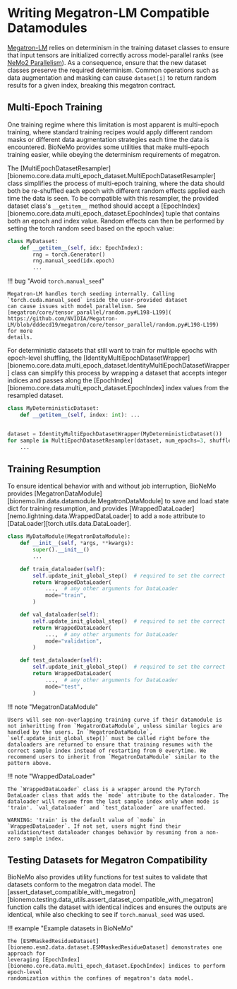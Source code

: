# Writing Megatron-LM Compatible Datamodules

[Megatron-LM](https://github.com/NVIDIA/Megatron-LM) relies on determinism in the training dataset classes to ensure
that input tensors are initialized correctly across model-parallel ranks (see [NeMo2 Parallelism](./nemo2.md)). As a
consequence, ensure that the new dataset classes preserve the required determinism. Common operations such as data
augmentation and masking can cause `dataset[i]` to return random results for a given index, breaking this megatron
contract.

## Multi-Epoch Training

One training regime where this limitation is most apparent is multi-epoch training, where standard training recipes
would apply different random masks or different data augmentation strategies each time the data is encountered. BioNeMo
provides some utilities that make multi-epoch training easier, while obeying the determinism requirements of
megatron.

The \[MultiEpochDatasetResampler\]\[bionemo.core.data.multi_epoch_dataset.MultiEpochDatasetResampler\] class simplifies the
process of multi-epoch training, where the data should both be re-shuffled each epoch with different random effects
applied each time the data is seen. To be compatible with this resampler, the provided dataset class's `__getitem__`
method should accept a \[EpochIndex\]\[bionemo.core.data.multi_epoch_dataset.EpochIndex\] tuple that contains both an epoch
and index value. Random effects can then be performed by setting the torch random seed based on the epoch value:

```python
class MyDataset:
    def __getitem__(self, idx: EpochIndex):
        rng = torch.Generator()
        rng.manual_seed(idx.epoch)
        ...
```

!!! bug "Avoid `torch.manual_seed`"

```
Megatron-LM handles torch seeding internally. Calling `torch.cuda.manual_seed` inside the user-provided dataset
can cause issues with model parallelism. See [megatron/core/tensor_parallel/random.py#L198-L199](
https://github.com/NVIDIA/Megatron-LM/blob/dddecd19/megatron/core/tensor_parallel/random.py#L198-L199) for more
details.
```

For deterministic datasets that still want to train for multiple epochs with epoch-level shuffling, the
\[IdentityMultiEpochDatasetWrapper\]\[bionemo.core.data.multi_epoch_dataset.IdentityMultiEpochDatasetWrapper\] class can
simplify this process by wrapping a dataset that accepts integer indices and passes along the
\[EpochIndex\]\[bionemo.core.data.multi_epoch_dataset.EpochIndex\] index values from the resampled dataset.

```python
class MyDeterministicDataset:
    def __getitem__(self, index: int): ...


dataset = IdentityMultiEpochDatasetWrapper(MyDeterministicDataset())
for sample in MultiEpochDatasetResampler(dataset, num_epochs=3, shuffle=True):
    ...
```

## Training Resumption

To ensure identical behavior with and without job interruption, BioNeMo provides \[MegatronDataModule\]\[bionemo.llm.data.datamodule.MegatronDataModule\] to save and load state dict for training resumption, and provides \[WrappedDataLoader\]\[nemo.lightning.data.WrappedDataLoader\] to add a `mode` attribute to \[DataLoader\]\[torch.utils.data.DataLoader\].

```python
class MyDataModule(MegatronDataModule):
    def __init__(self, *args, **kwargs):
        super().__init__()
        ...

    def train_dataloader(self):
        self.update_init_global_step()  # required to set the correct `global_step` for resumption
        return WrappedDataLoader(
            ...,  # any other arguments for DataLoader
            mode="train",
        )

    def val_dataloader(self):
        self.update_init_global_step()  # required to set the correct `global_step` for resumption
        return WrappedDataLoader(
            ...,  # any other arguments for DataLoader
            mode="validation",
        )

    def test_dataloader(self):
        self.update_init_global_step()  # required to set the correct `global_step` for resumption
        return WrappedDataLoader(
            ...,  # any other arguments for DataLoader
            mode="test",
        )
```

!!! note "MegatronDataModule"

```
Users will see non-overlapping training curve if their datamodule is not inheritting from `MegatronDataModule`, unless similar logics are handled by the users. In `MegatronDataModule`, `self.update_init_global_step()` must be called right before the dataloaders are returned to ensure that training resumes with the correct sample index instead of restarting from 0 everytime. We recommend users to inherit from `MegatronDataModule` similar to the pattern above.
```

!!! note "WrappedDataLoader"

```
The `WrappedDataLoader` class is a wrapper around the PyTorch DataLoader class that adds the `mode` attribute to the dataloader. The dataloader will resume from the last sample index only when mode is 'train'. `val_dataloader` and `test_dataloader` are unaffected.

WARNING: 'train' is the default value of `mode` in `WrappedDataLoader`. If not set, users might find their validation/test dataloader changes behavior by resuming from a non-zero sample index.
```

## Testing Datasets for Megatron Compatibility

BioNeMo also provides utility functions for test suites to validate that datasets conform to the megatron data model.
The \[assert_dataset_compatible_with_megatron\]\[bionemo.testing.data_utils.assert_dataset_compatible_with_megatron\]
function calls the dataset with identical indices and ensures the outputs are identical, while also checking to see if
`torch.manual_seed` was used.

!!! example "Example datasets in BioNeMo"

```
The [ESMMaskedResidueDataset][bionemo.esm2.data.dataset.ESMMaskedResidueDataset] demonstrates one approach for
leveraging [EpochIndex][bionemo.core.data.multi_epoch_dataset.EpochIndex] indices to perform epoch-level
randomization within the confines of megatron's data model.
```
